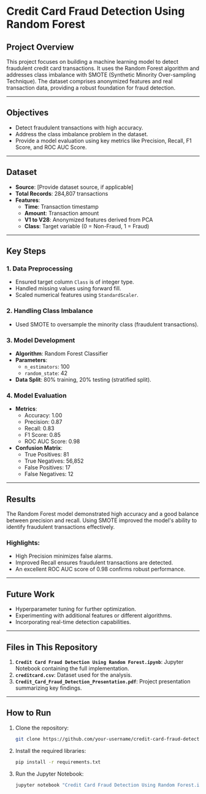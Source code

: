 
# Credit Card Fraud Detection Using Random Forest

## Project Overview

This project focuses on building a machine learning model to detect fraudulent credit card transactions. It uses the Random Forest algorithm and addresses class imbalance with SMOTE (Synthetic Minority Over-sampling Technique). The dataset comprises anonymized features and real transaction data, providing a robust foundation for fraud detection.

---

## Objectives

- Detect fraudulent transactions with high accuracy.
- Address the class imbalance problem in the dataset.
- Provide a model evaluation using key metrics like Precision, Recall, F1 Score, and ROC AUC Score.

---

## Dataset

- **Source**: [Provide dataset source, if applicable]
- **Total Records**: 284,807 transactions
- **Features**:
  - **Time**: Transaction timestamp
  - **Amount**: Transaction amount
  - **V1 to V28**: Anonymized features derived from PCA
  - **Class**: Target variable (0 = Non-Fraud, 1 = Fraud)

---

## Key Steps

### 1. Data Preprocessing
- Ensured target column `Class` is of integer type.
- Handled missing values using forward fill.
- Scaled numerical features using `StandardScaler`.

### 2. Handling Class Imbalance
- Used SMOTE to oversample the minority class (fraudulent transactions).

### 3. Model Development
- **Algorithm**: Random Forest Classifier
- **Parameters**:
  - `n_estimators`: 100
  - `random_state`: 42
- **Data Split**: 80% training, 20% testing (stratified split).

### 4. Model Evaluation
- **Metrics**:
  - Accuracy: 1.00
  - Precision: 0.87
  - Recall: 0.83
  - F1 Score: 0.85
  - ROC AUC Score: 0.98
- **Confusion Matrix**:
  - True Positives: 81
  - True Negatives: 56,852
  - False Positives: 17
  - False Negatives: 12

---

## Results

The Random Forest model demonstrated high accuracy and a good balance between precision and recall. Using SMOTE improved the model's ability to identify fraudulent transactions effectively.

### Highlights:
- High Precision minimizes false alarms.
- Improved Recall ensures fraudulent transactions are detected.
- An excellent ROC AUC score of 0.98 confirms robust performance.

---

## Future Work

- Hyperparameter tuning for further optimization.
- Experimenting with additional features or different algorithms.
- Incorporating real-time detection capabilities.

---

## Files in This Repository

1. **`Credit Card Fraud Detection Using Random Forest.ipynb`**: Jupyter Notebook containing the full implementation.
2. **`creditcard.csv`**: Dataset used for the analysis.
3. **`Credit_Card_Fraud_Detection_Presentation.pdf`**: Project presentation summarizing key findings.

---

## How to Run

1. Clone the repository:
   ```bash
   git clone https://github.com/your-username/credit-card-fraud-detection.git
   ```
2. Install the required libraries:
   ```bash
   pip install -r requirements.txt
   ```
3. Run the Jupyter Notebook:
   ```bash
   jupyter notebook "Credit Card Fraud Detection Using Random Forest.ipynb"
   ```


